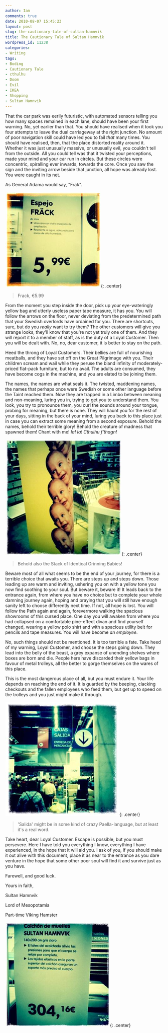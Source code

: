 ```yaml
---
author: Ian
comments: true
date: 2010-08-07 15:45:23
layout: post
slug: the-cautionary-tale-of-sultan-hamnvik
title: The Cautionary Tale of Sultan Hamnvik
wordpress_id: 11238
categories:
- Writing
tags:
- Boding
- Cautionary Tale
- cthulhu
- Doom
- Evil
- IKEA
- Shopping
- Sultan Hamnvik
---
```


That the car park was eerily futuristic, with automated sensors telling you how many spaces remained in each lane, should have been your first warning.  No, yet earlier than that.  You should have realised when it took you four attempts to leave the dual carriageway at the right junction.  No amount of poor navigation skill could have led you to fail _that_ many times.  You should have realised, then, that the place distorted reality around it.  Whether it was just unusually massive, or unusually evil, you couldn't tell from the outside.  All you could tell was that it twisted your perceptions, made your mind and your car run in circles.  But these circles were concentric, spiralling ever inwards, towards the core.  Once you saw the sign and the inviting arrow beside that junction, all hope was already lost.  You were caught in its net.

As General Adama would say, "Frak".

![Frack, €5.99](/blog/2010/08/080710_1445_TheCautiona1.jpg){: .center}

> Frack, €5.99

From the moment you step inside the door, pick up your eye-wateringly yellow bag and utterly useless paper tape measure, it has you.  You will follow the arrows on the floor, never deviating from the predetermined path that your Swedish overlords have ordained for you.  There are shortcuts, sure, but do you _really_ want to try them?  The other customers will give you strange looks, they'll know that you're not yet truly one of them.  And they will report it to a member of staff, as is the duty of a Loyal Customer.  Then you will be dealt with.  No, no, dear customer, it is better to stay on the path.

Heed the throng of Loyal Customers.  Their bellies are full of nourishing meatballs, and they have set off on the Great Pilgrimage with you.  Their children scream and wail while they peruse the bland infinity of moderately-priced flat-pack furniture, but to no avail.  The adults are consumed, they have become cogs in the machine, and you are elated to be joining them.

The names, the names are what seals it.  The twisted, maddening names, the names that perhaps once were Swedish or some other language before the Taint reached them.  Now they are trapped in a Limbo between meaning and non-meaning, luring you in, trying to get you to understand them.  You look, you try to pronounce them, you curl the sounds around your tongue, probing for meaning, but there is none.  They will haunt you for the rest of your days, sitting in the back of your mind, luring you back to this place just in case you can extract some meaning from a second exposure.  Behold the names, behold their terrible glory!  Behold the creature of madness that spawned them!  Chant with me!  _Ia!  Ia!  Cthulhu f'thagn!_

![Behold also the Stack of Identical Grinning Babies!](/blog/2010/08/080710_1445_TheCautiona2.jpg){: .center}

> Behold also the Stack of Identical Grinning Babies!

Beware most of all what seems to be the end of your journey, for there is a terrible choice that awaits you.  There are steps up and steps down.  Those leading up are warm and inviting, ushering you on with a yellow tone you now find soothing to your soul.  But beware it, beware it!  It leads back to the entrance again, from where you have no choice but to complete your whole damning journey again, hoping and praying that you will still have enough sanity left to choose differently next time.  If not, all hope is lost.  You will follow the Path again and again, forevermore walking the spacious showrooms of this cursed place.  One day you will awaken from where you had collapsed on a comfortable pine-effect divan and find yourself changed, wearing a yellow polo shirt and with a spacious utility belt for pencils and tape measures.  You will have become _an employee_.

No, such things should not be mentioned.  It is too terrible a fate.  Take heed of my warning, Loyal Customer, and choose the steps going down.  They lead into the belly of the beast, a grey expanse of unending shelves where boxes are born and die.  People here have discarded their yellow bags in favour of metal trolleys, all the better to gorge themselves on the wares of this place.

This is the most dangerous place of all, but you must endure it.  Your life depends on reaching the end of it.  It is guarded by the beeping, clacking checkouts and the fallen employees who feed them, but get up to speed on the trolleys and you just might make it through.

!['Salida' might be in some kind of crazy Paella-language, but at least it's a real word.](/blog/2010/08/080710_1445_TheCautiona3.jpg){: .center}

> 'Salida' might be in some kind of crazy Paella-language, but at least it's a real word.

Take heart, dear Loyal Customer.  Escape is possible, but you must persevere.  Here I have told you everything I know, everything I have experienced, in the hope that it will aid you.  I ask of you, if you should make it out alive with this document, place it as near to the entrance as you dare venture in the hope that some other poor soul will find it and survive just as you have.

Farewell, and good luck.

Yours in faith,

Sultan Hamnvik

Lord of Mesopotamia

Part-time Viking Hamster

![Sultan Hamnvik](/blog/2010/08/080710_1445_TheCautiona4.jpg){: .center}
